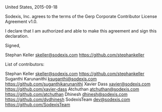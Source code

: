 United States, 2015-09-18

Sodexis, Inc. agrees to the terms of the Gerp Corporate Contributor License
Agreement v1.0.

I declare that I am authorized and able to make this agreement and sign this
declaration.

Signed,

Stephan Keller skeller@sodexis.com https://github.com/stephankeller

List of contributors:

Stephan Keller skeller@sodexis.com https://github.com/stephankeller
Suganthi Karunanithi ksuganthi@sodexis.com https://github.com/suganthikarunanithi
Xavier Dass xavier@sodexis.com https://github.com/xavier-dass
Atchuthan atchuthan@sodexis.com https://github.com/atchuthan
Dhinesh dhinesh@sodexis.com https://github.com/dvdhinesh
SodexisTeam dev@sodexis.com https://github.com/SodexisTeam
